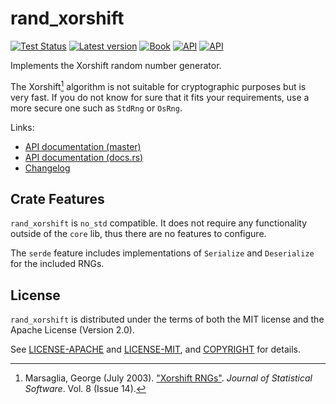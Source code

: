 # rand_xorshift

[![Test Status](https://github.com/rust-random/rngs/actions/workflows/test.yml/badge.svg?event=push)](https://github.com/rust-random/rngs/actions)
[![Latest version](https://img.shields.io/crates/v/rand_xorshift.svg)](https://crates.io/crates/rand_xorshift)
[![Book](https://img.shields.io/badge/book-master-yellow.svg)](https://rust-random.github.io/book/)
[![API](https://img.shields.io/badge/api-master-yellow.svg)](https://rust-random.github.io/rand/rand_xorshift)
[![API](https://docs.rs/rand_xorshift/badge.svg)](https://docs.rs/rand_xorshift)

Implements the Xorshift random number generator.

The Xorshift[^1] algorithm is not suitable for cryptographic purposes
but is very fast. If you do not know for sure that it fits your
requirements, use a more secure one such as `StdRng` or `OsRng`.

[^1]: Marsaglia, George (July 2003).
      ["Xorshift RNGs"](https://www.jstatsoft.org/v08/i14/paper).
      *Journal of Statistical Software*. Vol. 8 (Issue 14).

Links:

-   [API documentation (master)](https://rust-random.github.io/rand/rand_xorshift)
-   [API documentation (docs.rs)](https://docs.rs/rand_xorshift)
-   [Changelog](https://github.com/rust-random/rngs/blob/master/rand_xorshift/CHANGELOG.md)

[rand]: https://crates.io/crates/rand


## Crate Features

`rand_xorshift` is `no_std` compatible. It does not require any functionality
outside of the `core` lib, thus there are no features to configure.

The `serde` feature includes implementations of `Serialize` and `Deserialize`
for the included RNGs.


## License

`rand_xorshift` is distributed under the terms of both the MIT license and the
Apache License (Version 2.0).

See [LICENSE-APACHE](LICENSE-APACHE) and [LICENSE-MIT](LICENSE-MIT), and
[COPYRIGHT](COPYRIGHT) for details.
